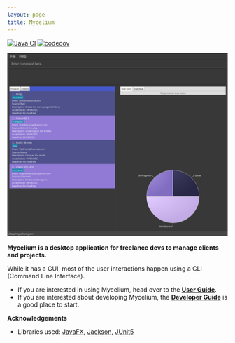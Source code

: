 ```yaml
---
layout: page
title: Mycelium
---
```



[![Java CI](https://github.com/AY2223S2-CS2103T-W14-1/tp/actions/workflows/gradle.yml/badge.svg)](https://github.com/AY2223S2-CS2103T-W14-1/tp/actions/workflows/gradle.yml)
[![codecov](https://codecov.io/gh/AY2223S2-CS2103T-W14-1/tp/branch/master/graph/badge.svg)](https://codecov.io/gh/AY2223S2-CS2103T-W14-1/tp)

![Ui](images/Ui.png)

**Mycelium is a desktop application for freelance devs to manage clients and projects.**

While it has a GUI, most of the user interactions happen using a CLI (Command Line Interface).

* If you are interested in using Mycelium, head over to the [**User Guide**](UserGuide.html).
* If you are interested about developing Mycelium, the [**Developer Guide**](DeveloperGuide.html) is a good place to start.


**Acknowledgements**

* Libraries used: [JavaFX](https://openjfx.io/), [Jackson](https://github.com/FasterXML/jackson), [JUnit5](https://github.com/junit-team/junit5)
